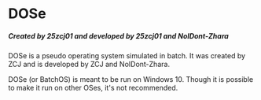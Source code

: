 # DOSe

##### Created by 25zcj01 and developed by 25zcj01 and NoIDont-Zhara

DOSe is a pseudo operating system simulated in batch. It was created by ZCJ and is developed by ZCJ and NoIDont-Zhara.

DOSe (or BatchOS) is meant to be run on Windows 10. Though it is possible to make it run on other OSes, it's not recommended.
